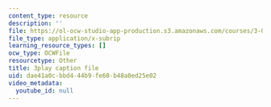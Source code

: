 ```yaml
---
content_type: resource
description: ''
file: https://ol-ocw-studio-app-production.s3.amazonaws.com/courses/3-091-introduction-to-solid-state-chemistry-fall-2018/dae41a0cbbd444b9fe60b48a0ed25e02_4gSOn3_rBWs.srt
file_type: application/x-subrip
learning_resource_types: []
ocw_type: OCWFile
resourcetype: Other
title: 3play caption file
uid: dae41a0c-bbd4-44b9-fe60-b48a0ed25e02
video_metadata:
  youtube_id: null
---
```

